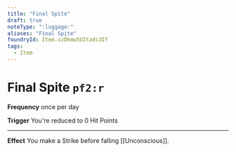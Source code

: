```yaml
---
title: "Final Spite"
draft: true
noteType: ":luggage:"
aliases: "Final Spite"
foundryId: Item.xzDkmw5UZtadi3If
tags:
  - Item
---
```


# Final Spite `pf2:r`

**Frequency** once per day

**Trigger** You're reduced to 0 Hit Points

* * *

**Effect** You make a Strike before falling [[Unconscious]].
